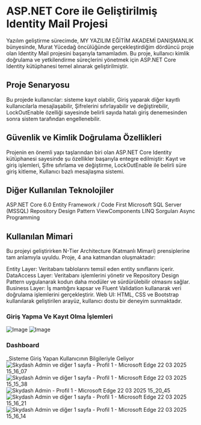 # ASP.NET Core ile Geliştirilmiş Identity Mail Projesi

Yazılım geliştirme sürecimde, MY YAZILIM EĞİTİM AKADEMİ DANIŞMANLIK bünyesinde, Murat Yücedağ öncülüğünde gerçekleştirdiğim dördüncü proje olan Identity Mail projesini başarıyla tamamladım. Bu proje, kullanıcı kimlik doğrulama ve yetkilendirme süreçlerini yönetmek için ASP.NET Core Identity kütüphanesi temel alınarak geliştirilmiştir.

##  Proje Senaryosu
Bu projede kullanıcılar:  sisteme kayıt olabilir, Giriş yaparak diğer kayıtlı kullanıcılarla mesajlaşabilir, Şifrelerini sıfırlayabilir ve değiştirebilir, LockOutEnable özelliği sayesinde belirli sayıda hatalı giriş denemesinden sonra sistem tarafından engellenebilir.

## Güvenlik ve Kimlik Doğrulama Özellikleri
Projenin en önemli yapı taşlarından biri olan ASP.NET Core Identity kütüphanesi sayesinde şu özellikler başarıyla entegre edilmiştir:
Kayıt ve giriş işlemleri,
Şifre sıfırlama ve değiştirme,
LockOutEnable ile belirli süre giriş kitleme,
Kullanıcı bazlı mesajlaşma sistemi.


## Diğer Kullanılan Teknolojiler
ASP.NET Core 6.0
Entity Framework / Code First
Microsoft SQL Server (MSSQL)
Repository Design Pattern
ViewComponents
LINQ Sorguları
Async Programming

## Kullanılan  Mimari

Bu projeyi geliştirirken N-Tier Architecture (Katmanlı Mimari) prensiplerine tam anlamıyla uyuldu. Proje, 4 ana katmandan oluşmaktadır:

 Entity Layer: Veritabanı tablolarını temsil eden entity sınıflarını içerir.
 DataAccess Layer: Veritabanı işlemlerini yönetir ve Repository Design Pattern uygulanarak kodun daha modüler ve sürdürülebilir olmasını sağlar.
 Business Layer: İş mantığını kapsar ve Fluent Validation kullanarak veri doğrulama işlemlerini gerçekleştirir.
 Web UI: HTML, CSS ve Bootstrap kullanılarak geliştirilen arayüz, kullanıcı dostu bir deneyim sunmaktadır.

### Giriş Yapma Ve Kayıt Olma İşlemleri
![Image](https://github.com/user-attachments/assets/3dcb4b08-6522-455f-ac67-749af730162f)
![Image](https://github.com/user-attachments/assets/7dd30970-c976-4bd4-882c-953e334b7e64)


 ### Dashboard 
 _Sisteme Giriş Yapan Kullanıcının Bilgileriyle Geliyor
![Skydash Admin ve diğer 1 sayfa - Profil 1 - Microsoft​ Edge 22 03 2025 15_16_07](https://github.com/user-attachments/assets/f8776e0b-e275-4d89-b089-1e624e14316e)
![Skydash Admin ve diğer 1 sayfa - Profil 1 - Microsoft​ Edge 22 03 2025 15_15_38](https://github.com/user-attachments/assets/78ae46fc-1dc7-4100-8fd2-98ed2aec7e02)
![Skydash Admin - Profil 1 - Microsoft​ Edge 22 03 2025 15_20_45](https://github.com/user-attachments/assets/754f4997-ed8e-4a68-baf7-4f959dd7af3e)
![Skydash Admin ve diğer 1 sayfa - Profil 1 - Microsoft​ Edge 22 03 2025 15_16_21](https://github.com/user-attachments/assets/e85bec44-50fd-4cec-8687-43c73a32f90a)
![Skydash Admin ve diğer 1 sayfa - Profil 1 - Microsoft​ Edge 22 03 2025 15_16_14](https://github.com/user-attachments/assets/a0c60bf0-cc32-4f71-9a71-461f80a38a26)

